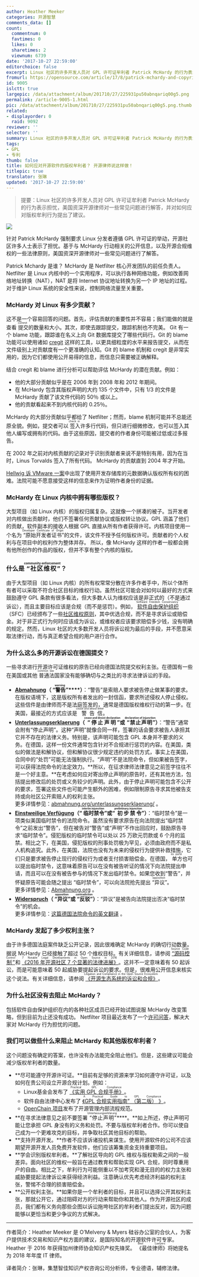```yaml
---
author: Heather Meeker
categories: 开源智慧
comments_data: []
count:
  commentnum: 0
  favtimes: 0
  likes: 0
  sharetimes: 2
  viewnum: 6739
date: '2017-10-27 22:59:00'
editorchoice: false
excerpt: Linux 社区的许多开发人员对 GPL 许可证牟利者 Patrick McHardy 的行为表示担忧，美国资深开源律师对一些常见问题进行解答，并对如何应对版权牟利行为提出了建议。
fromurl: https://opensource.com/article/17/8/patrick-mchardy-and-copyright-profiteering
id: 9005
islctt: true
largepic: /data/attachment/album/201710/27/225931pu50abnqariq00g5.png
permalink: /article-9005-1.html
pic: /data/attachment/album/201710/27/225931pu50abnqariq00g5.png.thumb.jpg
related:
- displayorder: 0
  raid: 9092
reviewer: ''
selector: ''
summary: Linux 社区的许多开发人员对 GPL 许可证牟利者 Patrick McHardy 的行为表示担忧，美国资深开源律师对一些常见问题进行解答，并对如何应对版权牟利行为提出了建议。
tags:
- GPL
- 专利
thumb: false
title: 如何应对开源软件的版权牟利者？ 开源律师说这样做！
titlepic: true
translator: 张琳
updated: '2017-10-27 22:59:00'
---
```



> 
> 提要：Linux 社区的许多开发人员对 GPL 许可证牟利者 Patrick McHardy 的行为表示担忧，美国资深开源律师对一些常见问题进行解答，并对如何应对版权牟利行为提出了建议。
> 
> 
> 


![](/data/attachment/album/201710/27/225931pu50abnqariq00g5.png)


针对 Patrick McHardy 强制要求 Linux 分发者遵循 GPL 许可证的举动，开源社区许多人士表示了担忧。基于与 McHardy 行动相关的公开信息，以及开源合规维权的一些法律原则，美国资深开源律师对一些常见问题进行了解答。


Patrick Mchardy 是谁？ McHardy 是 Netfilter 核心开发团队的前任负责人。 Netfilter 是 Linux 内核中的一个实用程序，可以执行各种网络功能，例如改善网络地址转换（NAT），NAT 是将 Internet 协议地址转换为另一个 IP 地址的过程。对于维护 Linux 系统的安全性来说，控制网络流量至关重要。


### McHardy 对 Linux 有多少贡献？


这不是一个容易回答的问题。首先，评估贡献的重要性并不容易；我们能做的就是查看<ruby> 提交 <rp>  （ </rp> <rt>  commit </rt> <rp>  ） </rp></ruby>的数量和大小。其次，即使去跟踪提交，跟踪机制也不完美。 Git 有一个 blame 功能，跟踪谁在名义上向 Git 数据库提交了哪些代码行。Git 的 blame 功能可以使用诸如 [cregit](https://cregit.linuxsources.org/) 这样的工具，以更具细粒度的水平来报告提交，从而在文件级别上对贡献度有一个更准确的认知。Git 的 blame 机制和 cregit 是非常实用的，因为它们都使用公开易得的信息，而信息只需要被正确解释。


结合 cregit 和 blame 进行分析可以帮助评估 McHardy 的潜在贡献。例如：


* 他的大部分贡献似乎是在 2006 年到 2008 年和 2012 年期间。
* 在 McHardy 包含其版权声明的大约 135 个文件中，只有 1/3 的文件是 McHardy 贡献了该文件代码的 50％ 或以上。
* 他的贡献看起来不到内核代码的 0.25％。


McHardy 的大部分贡献似乎都给了 Netfilter；然而，blame 机制可能并不总能还原全貌。例如，提交者可以<ruby> 签入 <rp>  （ </rp> <rt>  check in </rt> <rp>  ） </rp></ruby>许多行代码，但只进行细微修改，也可以签入其他人编写或拥有的代码。由于这些原因，提交者的作者身份可能被过低或过多报告。


在 2002 年之前对内核贡献的记录对于识别贡献者来说不是特别有用，因为在当时，Linus Torvalds 签入了所有代码。 McHardy 的贡献直到 2004 年才开始。 


[Hellwig 诉 VMware 一案](https://www.theregister.co.uk/2016/08/15/vmware_survives_gpl_breach_case_but_plaintiff_promises_appeal/)中出现了使用开发存储库的元数据确认版权所有权的困难。法院可能不愿意接受这样的信息来作为证明作者身份的证据。


### McHardy 在 Linux 内核中拥有哪些版权？


大型项目（如 Linux 内核）的版权归属复杂。这就像一个拼凑的被子。当开发者对内核做出贡献时，他们不签署任何贡献协议或版权转让协议。GPL 涵盖了他们的贡献，软件副本的接收人根据 GPL 直接从所有作者获得许可。内核项目使用一个名为<ruby> “原始开发者证书” <rp>  （ </rp> <rt>  Developer Certificate of Origin </rt> <rp>  ） </rp></ruby>的文件，该文件不授予任何版权许可。贡献者的个人权利与在项目中的权利作为整体并存。 所以，像 McHardy 这样的作者一般都会拥有他所创作的作品的版权，但并不享有整个内核的版权。


### 什么是<ruby> “社区维权” <rp>  （ </rp> <rt>  community enforcement </rt> <rp>  ） </rp></ruby>？


由于大型项目（如 Linux 内核）的所有权常常分散在许多作者手中，所以个体所有者可以采取不符合社区目标的维权行动。虽然社区可能会对如何以最好的方式来鼓励遵守 GPL 条款有很多看法，但大多数人认为维权应该是非正式的（不是通过诉讼），而且主要目标应该是合规（而不是惩罚）。例如，<ruby> <a href="https://sfconservancy.org/">  软件自由保护组织 </a> <rp>  （ </rp> <rt>  Software Freedom Conservancy </rt> <rp>  ） </rp></ruby>（SFC）已经颁布了一些[社区维权原则](https://sfconservancy.org/copyleft-compliance/principles.html)，其中优选合规，而不是寻求诉讼或赔偿金。对于非正式行为何时应该成为诉讼，或维权者应该要求赔偿多少钱，没有明确的规定。然而，Linux 社区的大多数开发人员将诉讼视为最后的手段，并不愿意采取法律行动，而与真正希望合规的用户进行合作。


### 为什么这么多的开源诉讼在德国提交？


一些寻求进行开源许可证维权的原告已经向德国法院提交权利主张。在德国有一些在美国或其他<ruby> 普通法 <rp>  （ </rp> <rt>  common law </rt> <rp>  ） </rp></ruby>国家没有能够确切与之类比的寻求法律诉讼的手段。


* [**Abmahnung**](https://en.wikipedia.org/wiki/Abmahnung)**（<ruby> “警告” <rp>  （ </rp> <rt>  warning </rt> <rp>  ） </rp></ruby>****）**：“警告”是索赔人要求被告停止做某事的要求。在版权语境下，这是版权所有者发出的一封信函，要求所述侵权人停止侵权。这些信件是由律师而不是法庭签发的，通常是德国版权维权行动的第一步。在美国，最接近的方式应该是<ruby> 警告信 <rt>  cease and desist letter </rt></ruby>。
* [**Unterlassungserklaerung**](https://de.wikipedia.org/wiki/Unterlassungserkl%C3%A4rung)**（<ruby> “停止声明” <rt>  cease and desist declaration </rt></ruby>****或<ruby> “禁止声明” <rt>  declaration of injunction </rt></ruby>****）**：“警告”通常会附有“停止声明”。这种“声明”就像合同一样，签署的话会要求被告人承担其它并不存在的法律义务。特别是，该声明可能包含 GPL 本身并不要求的义务。在德国，这样一份文件通常包含针对不合规进行惩罚的内容。在美国，类似的做法是和解协议，但和解协议很少规定违约的处罚方式，事实上在美国，合同中的“处罚”可能无法强制执行。“声明”不是法院命令，但如果被告签字，可以获得法院命令的法定效力。**所以，在征求律师法律意见之前签字往往不是一个好主意。**在考虑如何应对寄出停止声明的原告时，还有其他方法，包括提出修改后的处罚或义务较少的声明。此外，由于停止声明可能包含不公开的要求，签署这些文件也可能产生额外的困难，例如限制原告寻求其他被告支持或向社区公开索赔人的权利主张。  
更多详情参见：[abmahnung.org/unterlassungserklaerung/](http://www.abmahnung.org/unterlassungserklaerung/) 。
* [**Einstweilige Verf****ü****gung**](https://de.wikipedia.org/wiki/Vorl%C3%A4ufiger_Rechtsschutz#Einstweilige_Verf.C3.BCgung)**（“<ruby> 临时禁令 <rt>  interim injunction </rt></ruby>****”或“<ruby> 初步禁令 <rt>  preliminary injunction </rt></ruby>****”）**：“临时禁令”是一项类似美国临时禁令的法院命令。虽然没有要求原告在向法院提出“临时禁令”之前发出“警告”，但在被告对“警告”或“声明”不作出回应时，鼓励原告寻求“临时禁令”。侵犯版权的临时禁令可以处以 25 万欧元罚款或 6 个月的监禁。相比之下，在美国，侵犯版权的刑事处罚极为罕见，必须由政府而不是私人机构追究。此外，在美国，法院也没有为未来的侵权行为提供补救措施，它们只是要求被告停止现行的侵权行为或者支付损害赔偿金。在德国，<ruby> 单方 <rt>  ex parte </rt></ruby>也可以提出临时禁令，这意味着原告可以在没有被告听证的情况下向法院提出申请，而且可以在没有被告参与的情况下发出临时禁令。如果您收到“警告”，并怀疑原告可能会随之提出 “临时禁令”，可以向法院抢先提出<ruby> “异议” <rt>  opposition </rt></ruby>。  
更多详情参见：[Abmahnung.org](http://www.abmahnung.org/einstweilige-verfuegung/) 。
* [**Widerspruch**](https://de.wikipedia.org/wiki/Widerspruch_%28Recht%29#Zivilprozessrecht)**（<ruby> “异议” <rt>  opposition </rt></ruby>****或<ruby> “反驳” <rt>  contradiction </rt></ruby>****）**：“异议”是被告向法院提出否决“临时禁令”的机会。  
更多详情参见：[这篇德国法院命令的英文翻译](http://www.jbb.de/Docs/LG_Halle_GPL3.pdf) 。


### McHardy 发起了多少权利主张？


由于许多德国法庭案件缺乏公开记录，因此很难确定 McHardy 的确切行动数量。据说 McHardy 已经接触了超过 50 个维权目标。有关详细信息，请参阅<ruby> <a href="https://sourcecodecontrol.co/gpl/">  “源码控制” </a> <rp>  （ </rp> <rt>  Source Code Control </rt> <rp>  ） </rp></ruby>和<ruby> <a href="https://opensource.com/article/17/1/yearbook-7-notable-legal-developments-2016">  《2016 年开源社区 7 个显著的法律进展》 </a> <rp>  （ </rp> <rt>  7 Notable Legal Developments in Open Source in 2016 </rt> <rp>  ） </rp></ruby>。这并不一定意味着有 50 起诉讼，而是可能意味着 50 起威胁要提起诉讼的要求。但是，很难用公开信息来核实这个说法。有关详细信息，请参阅<ruby> <a href="https://www.slideshare.net/blackducksoftware/litigation-and-compliance-in-the-open-source-ecosystem">  《开源生态系统的诉讼和合规》 </a> <rp>  （ </rp> <rt>  Litigation and Compliance in the Open Source Ecosystem </rt> <rp>  ） </rp></ruby>。


### 为什么社区没有去阻止 McHardy？


包括软件自由保护组织在内的各种社区成员已经开始试图说服 McHardy 改变策略，但到目前为止还没有成功。 Netfilter 项目最近发布了一个[许可问答](http://www.netfilter.org/licensing.html)，解决大家对 McHardy 行为担忧的问题。


### 我们可以做些什么来阻止 McHardy 和其他版权牟利者？


这个问题没有确定的答案，也许没有办法能完全阻止他们。但是，这些建议可能会减少版权牟利者的数量。


* **尽可能遵守开源许可证。**目前有足够的资源来学习如何遵守许可证，以及如何在贵公司设立开源合规计划。例如：
	+ Linux基金会发布了<ruby> <a href="https://www.linuxfoundation.org/news-media/research/practical-gpl-compliance">  《实用 GPL 合规手册》 </a> <rp>  （ </rp> <rt>  Practical GPL Compliance </rt> <rp>  ） </rp></ruby>。
	+ 软件自由法律中心发布了<ruby> <a href="https://www.softwarefreedom.org/resources/2014/SFLC-Guide_to_GPL_Compliance_2d_ed.html">  《GPL 合规实用指南” （第二版） 》 </a> <rp>  （ </rp> <rt>  A Practical Guide to GPL Compliance </rt> <rp>  ） </rp></ruby>。
	+ [OpenChain 项目](https://www.openchainproject.org/)发布了开源管理内部流程规范。
* **在寻求法律意见之前不要签署<ruby> “停止声明” <rp>  （ </rp> <rt>  Unterlassungserklärung </rt> <rp>  ） </rp></ruby>****。**如上所述，停止声明可能让您承担 GPL 身没有的义务和处罚。不要与版权牟利者合作。你可以使自己成为一个更难攻克的目标，并争取社区其他目标的帮助。
* **支持开源开发。**作者不应该诉诸投机来谋生。使用开源软件的公司不应该期望开源开发人员免费开发软件，他们应该筹集资金支持重要项目。
* **学会识别版权牟利者。**了解社区导向的 GPL 维权与版权勒索之间的一般差异。面向社区的维权一般旨在通过教育和帮助实现 GPL 合规，同时尊重用户的自由。相比之下，牟利行为可能侧重以不加考究和漫无目的的权力主张和威胁要提起法律诉讼来获得经济利益。注意确认优先考虑经济利益的权利主张，警惕不合理的损害赔偿金。
* **公开权利主张。**如果你是一个牟利者的目标，并且可以选择公开其权利主张，那就公开它，通过阻碍对方的行动来帮助你和其他人。作为开源社区的成员，我们都有义务向那些企图以诉讼拖垮社区的牟利者们提出反对，因为问题能够以更恰当和更少争议的方式解决。




---


作者简介：Heather Meeker 是 O’Melveny & Myers 硅谷办公室的合伙人，为客户提供技术交易和知识产权方面的建议，是国际知名的开源软件许可专家。Heather 于 2016 年获得加州律师协会知识产权先锋奖。<ruby> 《最佳律师》 <rp>  （ </rp> <rt>  Best Lawyers </rt> <rp>  ） </rp></ruby>将她提名为 2018 年年度 IT 律师。


译者简介：张琳，集慧智佳知识产权咨询公司分析师，专业德语，辅修法律。
